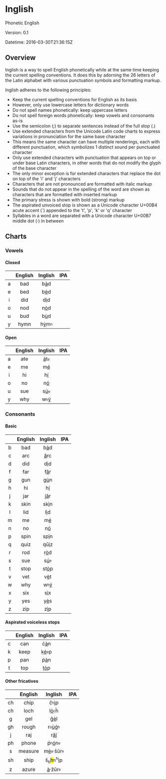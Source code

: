# Inglish

Phonetic English

Version: 0.1

Datetime: 2016-03-30T21:36:15Z

## Overview

Inglish is a way to spell English phonetically while at the same time keeping the current spelling conventions. It does this by adorning the 26 letters of the Latin alphabet with various punctuation symbols and formatting markup.

Inglish adheres to the following principles:
- Keep the current spelling conventions for English as its basis
- However, only use lowercase letters for dictionary words
- Do not spell names phonetically: keep uppercase letters
- Do not spell foreign words phonetically: keep vowels and consonants as-is
- Use the semicolon (;) to separate sentences instead of the full stop (.)
- Use extended characters from the Unicode Latin code charts to express variations in pronunciation for the same base character
- This means the same character can have multiple renderings, each with different punctuation, which symbolizes 1 distinct sound per punctuated character
- Only use extended characters with punctuation that appears on top or under base Latin characters, in other words that do not modify the glyph of the base character
- The only minor exception is for extended characters that replace the dot on top of the 'i' and 'j' characters
- Characters that are not pronounced are formatted with italic markup
- Sounds that do not appear in the spelling of the word are shown as characters that are formatted with inserted markup
- The primary stress is shown with bold (strong) markup
- The aspirated unvoiced stop is shown as a Unicode character U+00B4 acute accent (&#x00B4;) appended to the 't', 'p', 'k' or 'q' character
- Syllables in a word are separated with a Unicode character U+00B7 middle dot (&#x00B7;) in between

## Charts

### Vowels

#### Closed
||English|Inglish|IPA|
|:-:|:-----:|:-----:|:-:|
|a|bad|b<ins>&#x00E0;</ins>d||
|e|bed|b<ins>&#x00E8;</ins>d||
|i|did|d<ins>&#x00EC;</ins>d||
|o|nod|n<ins>&#x00F2;</ins>d||
|u|bud|b<ins>&#x00F9;</ins>d||
|y|hymn|h<ins>&#x1EF3;</ins>m<sub><sup>n</sup></sub>||

#### Open
||English|Inglish|IPA|
|:-:|:-----:|:-----:|:-:|
|a|ate|<ins>&#x00E1;</ins>t<sub><sup>e</sup></sub>||
|e|me|m<ins>&#x00E9;</ins>||
|i|hi|h<ins>&#x00ED;</ins>||
|o|no|n<ins>&#x00F3;</ins>||
|u|sue|s<ins>&#x00FA;</ins><suins><sub><sup>e</sup></sub>||
|y|why|w<sub><sup>h</sup></sub></suins><ins>&#x00FD;</ins>||

### Consonants

#### Basic
||English|Inglish|IPA|
|:-:|:-----:|:-----:|:-:|
|b|bad|b<ins>&#x00E0;</ins>d||
|c|arc|<ins>&#x00E2;</ins>rc||
|d|did|d<ins>&#x00EC;</ins>d||
|f|far|f<ins>&#x00E2;</ins>r||
|g|gun|g<ins>&#x00F9;</ins>n||
|h|hi|h<ins>&#x00ED;</ins>||
|j|jar|j<ins>&#x00E2;</ins>r||
|k|skin|sk<ins>&#x00EC;</ins>n||
|l|lid|l<ins>&#x00EC;</ins>d||
|m|me|m<ins>&#x00E9;</ins>||
|n|no|n<ins>&#x00F3;</ins>||
|p|spin|sp<ins>&#x00EC;</ins>n||
|q|quiz|q&#x016B;<ins>&#x00EC;</ins>z||
|r|rod|r<ins>&#x00F2;</ins>d||
|s|sue|s<ins>&#x00FA;</ins><sub><sup>e</sup></sub>||
|t|stop|st<ins>&#x00F2;</ins>p||
|v|vet|v<ins>&#x00E8;</ins>t||
|w|why|w<suins><sub><sup>h</sup></sub><ins>&#x00FD;</ins>||
|x|six|s<ins>&#x00EC;</ins>x||
|y|yes|y<ins>&#x00E8;</ins>s||
|z|zip|z<ins>&#x00EC;</ins>p||

#### Aspirated voiceless stops
||English|Inglish|IPA|
|:-:|:-----:|:-----:|:-:|
|c|can|&#x010B;<ins>&#x00E0;</ins>n||
|k|keep|&#x1E33;<ins>&#x00E9;</ins><sub><sup>e</sup></sub>p||
|p|pan|&#x1E57;<ins>&#x00E0;</ins>n||
|t|top|&#x1E6D;<ins>&#x00F2;</ins>p||

#### Other fricatives
||English|Inglish|IPA|
|:-:|:-----:|:-----:|:-:|
|ch|chip|&#x0109;<sub><sup>h</sup></sub></suins><ins>&#x00EC;</ins>p||
|ch|loch|l<ins>&#x00F2;</ins><sub><sup>c</sup></sub></suins>&#x0125;||
|g|gel|&#x011D;<ins>&#x00E8;</ins>l||
|gh|rough|r<sub><sup>o</sup></sub><ins>&#x00F9;</ins>&#x01F5;<sub><sup>h</sup></sub>||
|j|raj|r<ins>&#x00E3;</ins>&#x0135;||
|ph|phone|&#x1E55;<sub><sup>h</sup></sub><ins>&#x00F3;</ins>n<sub><sup>e</sup></sub>||
|s|measure|m<ins>&#x00E8;</ins><sub><sup>a</sup></sub>&#x00B7;&#x0161;&#x016D;r<sub><sup>e</sup></sub>||
|sh|ship|&#x015D;<sub>h</sub><mark>h</mark><small>h</small><sup>h</sup><ins>&#x00EC;</ins>p||
|z|azure|<ins>&#x00E0;</ins>&#x00B7;&#x017E;&#x016D;r<sub><sup>e</sup></sub>||

